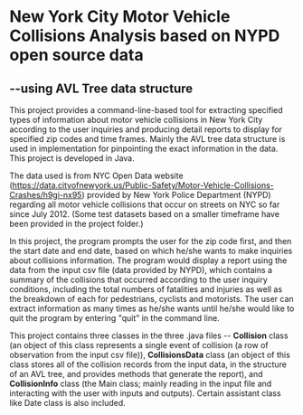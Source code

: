 # New York City Motor Vehicle Collisions Analysis based on NYPD open source data
## --using AVL Tree data structure

This project provides a command-line-based tool for extracting specified types of information about motor vehicle collisions in New York City according to the user inquiries and producing detail reports to display for specified zip codes and time frames. Mainly the AVL tree data structure is used in implementation for pinpointing the exact information in the data. This project is developed in Java.

The data used is from NYC Open Data website (https://data.cityofnewyork.us/Public-Safety/Motor-Vehicle-Collisions-Crashes/h9gi-nx95) provided by New York Police Department (NYPD) regarding all motor vehicle collisions that occur on streets on NYC so far since July 2012. (Some test datasets based on a smaller timeframe have been provided in the project folder.) 

In this project, the program prompts the user for the zip code first, and then the start date and end date, based on which he/she wants to make inquiries about collisions information. The program would display a report using the data from the input csv file (data provided by NYPD), which contains a summary of the collisions that occurred according to the user inquiry conditions, including the total numbers of fatalities and injuries as well as the breakdown of each for pedestrians, cyclists and motorists. The user can extract information as many times as he/she wants until he/she would like to quit the program by entering "quit" in the command line.

This project contains three classes in the three .java files -- **Collision** class (an object of this class represents a single event of collision (a row of observation from the input csv file)), **CollisionsData** class (an object of this class stores all of the collision records from the input data, in the structure of an AVL tree, and provides methods that generate the report), and **CollisionInfo** class (the Main class; mainly reading in the input file and interacting with the user with inputs and outputs). Certain assistant class like Date class is also included.

